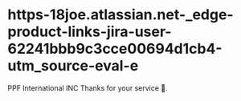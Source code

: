 # https-18joe.atlassian.net-_edge-product-links-jira-user-62241bbb9c3cce00694d1cb4-utm_source-eval-e
PPF International INC
Thanks for your service 🙂.
